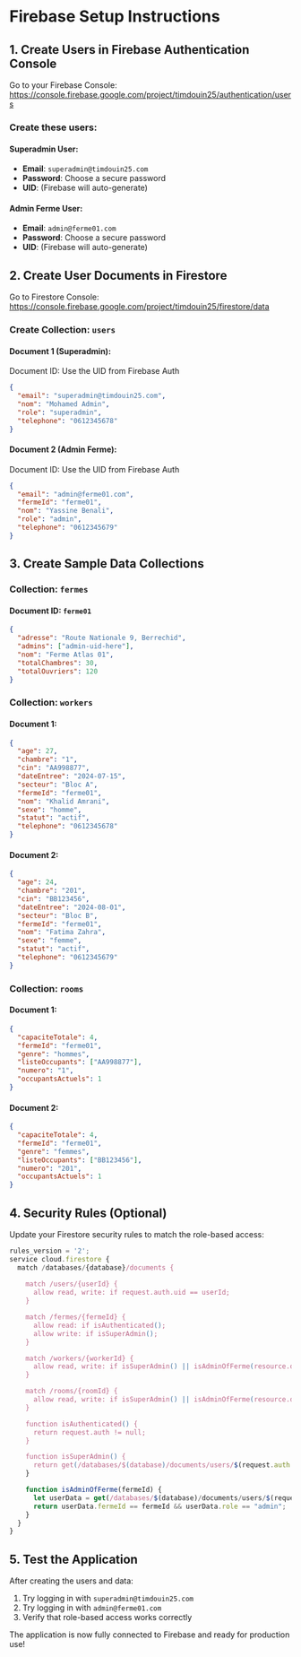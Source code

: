 # Firebase Setup Instructions

## 1. Create Users in Firebase Authentication Console

Go to your Firebase Console: https://console.firebase.google.com/project/timdouin25/authentication/users

### Create these users:

#### Superadmin User:
- **Email**: `superadmin@timdouin25.com`
- **Password**: Choose a secure password
- **UID**: (Firebase will auto-generate)

#### Admin Ferme User:
- **Email**: `admin@ferme01.com`
- **Password**: Choose a secure password
- **UID**: (Firebase will auto-generate)

## 2. Create User Documents in Firestore

Go to Firestore Console: https://console.firebase.google.com/project/timdouin25/firestore/data

### Create Collection: `users`

#### Document 1 (Superadmin):
Document ID: Use the UID from Firebase Auth
```json
{
  "email": "superadmin@timdouin25.com",
  "nom": "Mohamed Admin",
  "role": "superadmin",
  "telephone": "0612345678"
}
```

#### Document 2 (Admin Ferme):
Document ID: Use the UID from Firebase Auth
```json
{
  "email": "admin@ferme01.com",
  "fermeId": "ferme01",
  "nom": "Yassine Benali",
  "role": "admin",
  "telephone": "0612345679"
}
```

## 3. Create Sample Data Collections

### Collection: `fermes`

#### Document ID: `ferme01`
```json
{
  "adresse": "Route Nationale 9, Berrechid",
  "admins": ["admin-uid-here"],
  "nom": "Ferme Atlas 01",
  "totalChambres": 30,
  "totalOuvriers": 120
}
```

### Collection: `workers`

#### Document 1:
```json
{
  "age": 27,
  "chambre": "1",
  "cin": "AA998877",
  "dateEntree": "2024-07-15",
  "secteur": "Bloc A",
  "fermeId": "ferme01",
  "nom": "Khalid Amrani",
  "sexe": "homme",
  "statut": "actif",
  "telephone": "0612345678"
}
```

#### Document 2:
```json
{
  "age": 24,
  "chambre": "201",
  "cin": "BB123456",
  "dateEntree": "2024-08-01",
  "secteur": "Bloc B",
  "fermeId": "ferme01",
  "nom": "Fatima Zahra",
  "sexe": "femme",
  "statut": "actif",
  "telephone": "0612345679"
}
```

### Collection: `rooms`

#### Document 1:
```json
{
  "capaciteTotale": 4,
  "fermeId": "ferme01",
  "genre": "hommes",
  "listeOccupants": ["AA998877"],
  "numero": "1",
  "occupantsActuels": 1
}
```

#### Document 2:
```json
{
  "capaciteTotale": 4,
  "fermeId": "ferme01",
  "genre": "femmes",
  "listeOccupants": ["BB123456"],
  "numero": "201",
  "occupantsActuels": 1
}
```

## 4. Security Rules (Optional)

Update your Firestore security rules to match the role-based access:

```javascript
rules_version = '2';
service cloud.firestore {
  match /databases/{database}/documents {
    
    match /users/{userId} {
      allow read, write: if request.auth.uid == userId;
    }

    match /fermes/{fermeId} {
      allow read: if isAuthenticated();
      allow write: if isSuperAdmin();
    }

    match /workers/{workerId} {
      allow read, write: if isSuperAdmin() || isAdminOfFerme(resource.data.fermeId);
    }

    match /rooms/{roomId} {
      allow read, write: if isSuperAdmin() || isAdminOfFerme(resource.data.fermeId);
    }

    function isAuthenticated() {
      return request.auth != null;
    }

    function isSuperAdmin() {
      return get(/databases/$(database)/documents/users/$(request.auth.uid)).data.role == "superadmin";
    }

    function isAdminOfFerme(fermeId) {
      let userData = get(/databases/$(database)/documents/users/$(request.auth.uid)).data;
      return userData.fermeId == fermeId && userData.role == "admin";
    }
  }
}
```

## 5. Test the Application

After creating the users and data:
1. Try logging in with `superadmin@timdouin25.com`
2. Try logging in with `admin@ferme01.com`
3. Verify that role-based access works correctly

The application is now fully connected to Firebase and ready for production use!

